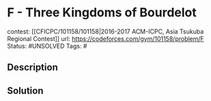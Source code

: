 # F - Three Kingdoms of Bourdelot

contest: [[CFICPC/101158/101158|2016-2017 ACM-ICPC, Asia Tsukuba Regional Contest]]
url: https://codeforces.com/gym/101158/problem/F
Status: #UNSOLVED
Tags: #

## Description

## Solution

